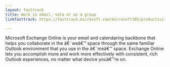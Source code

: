 ```yaml
---
layout: fasttrack
title: Work in email, solo or as a group
linkfasttrack: https://fasttrack.microsoft.com/microsoft365/productivitylibrary/Work-in-email-solo-or-as-a-group 

---
```

Microsoft Exchange Online is your email and calendaring backbone that helps you collaborate in the â€˜weâ€™ space through the same familiar Outlook environment that you use in the â€˜meâ€™ space. Exchange Online lets you accomplish more and work more effectively with consistent, rich Outlook experiences, no matter what device youâ€™re on.